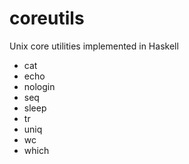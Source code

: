 # coreutils
Unix core utilities implemented in Haskell

- cat
- echo
- nologin
- seq
- sleep
- tr
- uniq
- wc
- which
